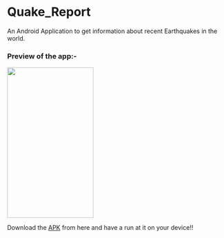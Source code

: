 # Quake_Report

An Android Application to get information about recent Earthquakes in the world.

### Preview of the app:-

<img src="https://user-images.githubusercontent.com/66427936/119454222-f0843c80-bd55-11eb-87c2-6e0eb7336f7f.jpeg" width="200" height="350">

Download the [APK](https://github.com/mitali-1703/Quake_Report/releases/download/v1/quake.apk) from here and have a run at it on your device!!
